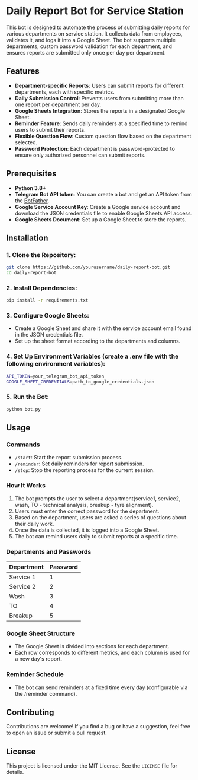 # Daily Report Bot for Service Station

This bot is designed to automate the process of submitting daily reports for various departments on service station. It collects data from employees, validates it, and logs it into a Google Sheet. The bot supports multiple departments, custom password validation for each department, and ensures reports are submitted only once per day per department.

## Features

- **Department-specific Reports**: Users can submit reports for different departments, each with specific metrics.
- **Daily Submission Control**: Prevents users from submitting more than one report per department per day.
- **Google Sheets Integration**: Stores the reports in a designated Google Sheet.
- **Reminder Feature**: Sends daily reminders at a specified time to remind users to submit their reports.
- **Flexible Question Flow**: Custom question flow based on the department selected.
- **Password Protection**: Each department is password-protected to ensure only authorized personnel can submit reports.

## Prerequisites

- **Python 3.8+**
- **Telegram Bot API token**: You can create a bot and get an API token from the [BotFather](https://core.telegram.org/bots#botfather).
- **Google Service Account Key**: Create a Google service account and download the JSON credentials file to enable Google Sheets API access.
- **Google Sheets Document**: Set up a Google Sheet to store the reports.

## Installation

### 1. Clone the Repository:
```bash
git clone https://github.com/yourusername/daily-report-bot.git
cd daily-report-bot
```
### 2. Install Dependencies:
```bash
pip install -r requirements.txt
```
### 3. Configure Google Sheets:
- Create a Google Sheet and share it with the service account email found in the JSON credentials file.
- Set up the sheet format according to the departments and columns.
### 4. Set Up Environment Variables (create a .env file with the following environment variables):
```bash
API_TOKEN=your_telegram_bot_api_token
GOOGLE_SHEET_CREDENTIALS=path_to_google_credentials.json
```
### 5. Run the Bot:
```bash
python bot.py
```

## Usage

### Commands
- ```/start```: Start the report submission process.
- ```/reminder```: Set daily reminders for report submission.
- ```/stop```: Stop the reporting process for the current session.
### How It Works
1. The bot prompts the user to select a department(service1, service2, wash, TO - technical analysis, breakup - tyre alignment).
2. Users must enter the correct password for the department.
3. Based on the department, users are asked a series of questions about their daily work.
4. Once the data is collected, it is logged into a Google Sheet.
5. The bot can remind users daily to submit reports at a specific time.
### Departments and Passwords
Department | Password
--- | --- | 
Service 1 | 1
Service 2 | 2
Wash | 3
TO | 4
Breakup | 5
### Google Sheet Structure
- The Google Sheet is divided into sections for each department.
- Each row corresponds to different metrics, and each column is used for a new day's report.
### Reminder Schedule
- The bot can send reminders at a fixed time every day (configurable via the /reminder command).

## Contributing
Contributions are welcome! If you find a bug or have a suggestion, feel free to open an issue or submit a pull request.

## License
This project is licensed under the MIT License. See the ```LICENSE``` file for details.
